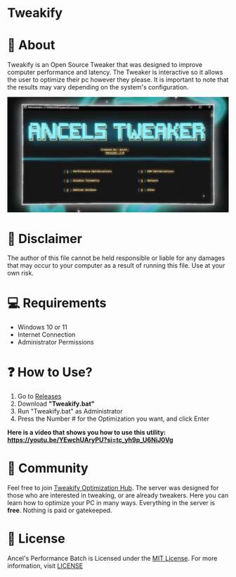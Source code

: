 # Tweakify

# 👏 About
Tweakify is an Open Source Tweaker that was designed to improve computer performance and latency. The Tweaker is interactive so it allows the user to optimize their pc however they please. It is important to note that the results may vary depending on the system's configuration.

<p align="center">
<img src="https://github.com/ancel1x/Ancels-Performance-Batch/blob/main/images/preview%20img.png" width="750">
</p>

# 🚨 Disclaimer
The author of this file cannot be held responsible or liable for any damages that may occur to your computer as a result of running this file. Use at your own risk.

# 💻 Requirements
- Windows 10 or 11
- Internet Connection
- Administrator Permissions

# ❓ How to Use?
1. Go to [Releases](https://github.com/zo-cm/tweakify/releases/tag/Latest)
2. Download **"Tweakify.bat"**
3. Run "Tweakify.bat" as Administrator
4. Press the Number # for the Optimization you want, and click Enter

**Here is a video that shows you how to use this utility: https://youtu.be/YEwchUAryPU?si=tc_yh9p_U6NiJ0Vg**

# 🤝 Community
Feel free to join [Tweakify Optimization Hub](https://discord.gg/tweakify). The server was designed for those who are interested in tweaking, or are already tweakers. Here you can learn how to optimize your PC in many ways. Everything in the server is **free**. Nothing is paid or gatekeeped.

# 📜 License
Ancel's Performance Batch is Licensed under the [MIT License](https://opensource.org/licenses/MIT). For more information, visit [LICENSE](https://github.com/ancel1x/Ancels-Performance-Batch/blob/main/LICENSE)
